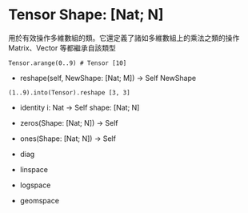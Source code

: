 # Tensor Shape: [Nat; N]

  用於有效操作多維數組的類。它還定義了諸如多維數組上的乘法之類的操作
  Matrix、Vector 等都繼承自該類型

```erg
Tensor.arange(0..9) # Tensor [10]
```

* reshape(self, NewShape: [Nat; M]) -> Self NewShape

```erg
(1..9).into(Tensor).reshape [3, 3]
```

* identity i: Nat -> Self shape: [Nat; N]
* zeros(Shape: [Nat; N]) -> Self
* ones(Shape: [Nat; N]) -> Self

* diag

* linspace
* logspace
* geomspace